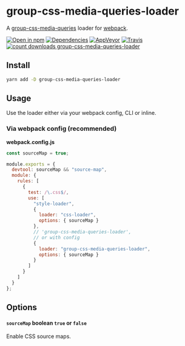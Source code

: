 # group-css-media-queries-loader

A [group-css-media-queries](https://github.com/Se7enSky/group-css-media-queries) loader for [webpack](https://github.com/webpack/webpack).

[![Open in npm](https://img.shields.io/npm/v/group-css-media-queries-loader.svg)](https://www.npmjs.com/package/group-css-media-queries-loader)
[![Dependencies](https://img.shields.io/david/retyui/group-css-media-queries-loader.svg)](https://david-dm.org/retyui/group-css-media-queries-loader)
[![AppVeyor](https://img.shields.io/appveyor/ci/retyui/group-css-media-queries-loader.svg?label=windows)](https://ci.appveyor.com/project/retyui/group-css-media-queries-loader)
[![Travis](https://img.shields.io/travis/retyui/group-css-media-queries-loader.svg?label=unix)](https://travis-ci.org/retyui/group-css-media-queries-loader)
[![count downloads group-css-media-queries-loader](https://img.shields.io/npm/dm/group-css-media-queries-loader.svg)](https://www.npmjs.com/package/group-css-media-queries-loader)

## Install

```bash
yarn add -D group-css-media-queries-loader
```

## Usage

Use the loader either via your webpack config, CLI or inline.

### Via webpack config (recommended)

**webpack.config.js**

```js
const sourceMap = true;

module.exports = {
  devtool: sourceMap && "source-map",
  module: {
    rules: [
      {
        test: /\.css$/,
        use: [
          "style-loader",
          {
            loader: "css-loader",
            options: { sourceMap }
          },
          // 'group-css-media-queries-loader',
          // or with config
          {
            loader: "group-css-media-queries-loader",
            options: { sourceMap }
          }
        ]
      }
    ]
  }
};
```

## Options

#### **`sourceMap`** boolean `true` or `false`

Enable CSS source maps.
